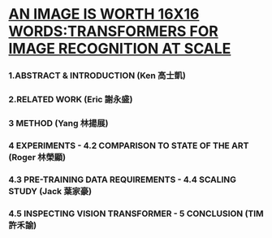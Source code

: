 # [AN IMAGE IS WORTH 16X16 WORDS:TRANSFORMERS FOR IMAGE RECOGNITION AT SCALE](https://arxiv.org/pdf/2010.11929.pdf)

### 1.ABSTRACT & INTRODUCTION (Ken 高士凱)

### 2.RELATED WORK (Eric 謝永盛)

### 3 METHOD (Yang 林揚展)

### 4 EXPERIMENTS - 4.2 COMPARISON TO STATE OF THE ART (Roger 林榮顯)

### 4.3 PRE-TRAINING DATA REQUIREMENTS - 4.4 SCALING STUDY (Jack 葉家豪)

### 4.5 INSPECTING VISION TRANSFORMER - 5 CONCLUSION (TIM 許禾諭)
